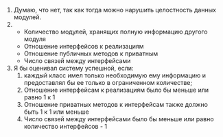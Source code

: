 1. Думаю, что нет, так как тогда можно нарушить целостность данных модулей.
2.
	- Количество модулей, хранящих полную информацию другого модуля
	- Отношение интерфейсов к реализациям
	- Отношение публичных методов к приватным
	- Число связей между интерфейсами
3. Я бы оценивал систему успешной, если:
	1. каждый класс имел только необходимую ему информацию и предоставлял бы ее только в ограниченном количестве;
	2. Отношение интерфейсам к реализациям было бы меньше или равно 1 к 1
	3. Отношение приватных методов к интерфейсам также должно быть 1 к 1 или меньше
	4. Число связей между интерфейсами было бы меньше или равно количество интерфейсов - 1